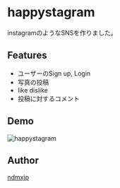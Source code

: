 # happystagram

instagramのようなSNSを作りました。

## Features
* ユーザーのSign up, Login
* 写真の投稿
* like dislike
* 投稿に対するコメント

## Demo
![happystagram](https://user-images.githubusercontent.com/20083702/34678520-ba8ec7bc-f4d6-11e7-9ba7-748a47ccfdc8.gif)

## Author
[ndmxjp](https://github.com/ndmxjp)
